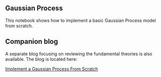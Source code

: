 ## Gaussian Process

This notebook shows how to implement a basic Gaussian Process model from scratch.

## Companion blog

A separate blog focusing on reviewing the fundamental theories is also available. The blog is located here:

[Implement a Gaussian Process From Scratch](https://towardsdatascience.com/implement-a-gaussian-process-from-scratch-2a074a470bce)
